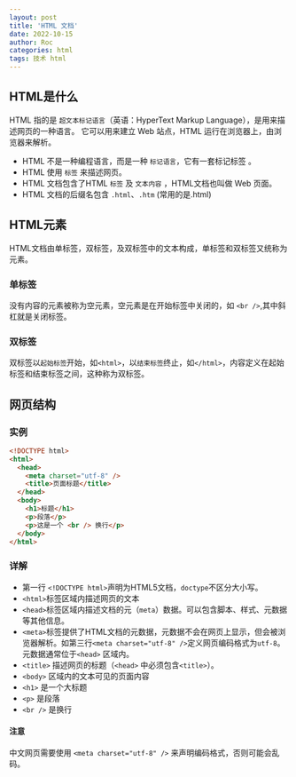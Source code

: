 ```yaml
---
layout: post
title: 'HTML 文档'
date: 2022-10-15
author: Roc
categories: html
tags: 技术 html 
---
```


## HTML是什么

HTML 指的是 `超文本标记语言`（英语：HyperText Markup Language），是用来描述网页的一种语言。
它可以用来建立 Web 站点，HTML 运行在浏览器上，由浏览器来解析。

- HTML 不是一种编程语言，而是一种 `标记语言`，它有一套标记标签 。
- HTML 使用 `标签` 来描述网页。
- HTML 文档包含了HTML `标签` 及 `文本内容` ，HTML文档也叫做 Web 页面。
- HTML 文档的后缀名包含 `.html`、`.htm` (常用的是.html)

## HTML元素

HTML文档由单标签，双标签，及双标签中的文本构成，单标签和双标签又统称为元素。

### 单标签

没有内容的元素被称为空元素，空元素是在开始标签中关闭的，如 `<br />`,其中斜杠就是关闭标签。

### 双标签

双标签以`起始标签`开始，如`<html>`，以`结束标签`终止，如`</html>`，内容定义在起始标签和结束标签之间，这种称为双标签。

## 网页结构

### 实例

```html
<!DOCTYPE html>
<html>
  <head>
    <meta charset="utf-8" /> 
    <title>页面标题</title>
  </head>
  <body>
    <h1>标题</h1>
    <p>段落</p>
    <p>这是一个 <br /> 换行</p>
  </body>
</html>
```

### 详解

- 第一行 `<!DOCTYPE html>`声明为HTML5文档，`doctype`不区分大小写。
- `<html>`标签区域内描述网页的文本
- `<head>`标签区域内描述文档的元（`meta`）数据。可以包含脚本、样式、元数据等其他信息。
- `<meta>`标签提供了HTML文档的元数据，元数据不会在网页上显示，但会被浏览器解析。如第三行`<meta charset="utf-8" />`定义网页编码格式为`utf-8`。元数据通常位于`<head>` 区域内。
- `<title>` 描述网页的标题（`<head>` 中必须包含`<title>`）。
- `<body>` 区域内的文本可见的页面内容
- `<h1>` 是一个大标题
- `<p>` 是段落
- `<br />` 是换行

#### 注意

中文网页需要使用 `<meta charset="utf-8" />` 来声明编码格式，否则可能会乱码。


